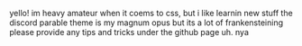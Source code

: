 yello! im heavy amateur when it coems to css, but i like learnin new stuff
the discord parable theme is my magnum opus but its a lot of frankensteining
please provide any tips and tricks under the github page
uh. nya
